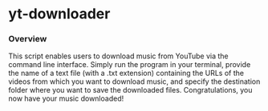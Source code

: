# yt-downloader

### Overview
This script enables users to download music from YouTube via the command line interface. Simply run the program in your terminal, provide the name of a text file (with a .txt extension) containing the URLs of the videos from which you want to download music, and specify the destination folder where you want to save the downloaded files. Congratulations, you now have your music downloaded!
